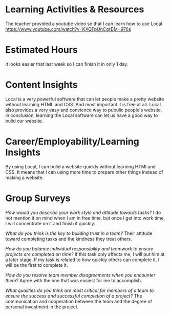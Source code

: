 # Learning Activities & Resources
The teacher provided a youtube video so that I can learn how to use Local
https://www.youtube.com/watch?v=KXQFpUnCgrE&t=976s

# Estimated Hours
It looks easier that last week so I can finish it in only 1 day.

# Content Insights
Local is a very powerful software that can let people make a pretty website without learning HTML and CSS. And most important it is free at all. Local also provides a very easy and convience way to pubulic people's website. In conclusion, learning the Local software can let us have a good way to bulid our website.

# Career/Employability/Learning Insights
By using Local, I can bulid a website quickly without learning HTMl and CSS. It means that I can using more time to prepare other things instead of making a website.

# Group Surveys
_How would you describe your work style and attitude towards tasks?_
I do not mention it on mind when I am in free time, but once I get into work time, I will concentrate on it and finish it quickly.

_What do you think is the key to building trust in a team?_
Their attitude toward completing tasks and the kindness they treat others.

_How do you balance individual responsibility and teamwork to ensure projects are completed on time?_
If this task only affects me, I will put him at a later stage. If my task is related to how quickly others can complete it, I will be the first to complete it.

_How do you resolve team member disagreements when you encounter them?_
Agree with the one that was easiest for me to accomplish.

_What qualities do you think are most critical for members of a team to ensure the success and successful completion of a project?_
The communication and cooperation between the team and the degree of personal investment in the project.
